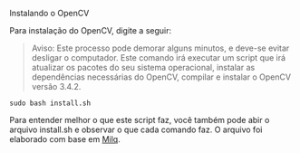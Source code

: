 
Instalando o OpenCV

Para instalação do OpenCV, digite a seguir:


> Aviso: Este processo pode demorar alguns minutos, e deve-se evitar desligar o computador. Este comando irá executar um script que irá atualizar os pacotes do seu sistema operacional, instalar as dependências necessárias do OpenCV, compilar e instalar o OpenCV versão 3.4.2.

	sudo bash install.sh

Para entender melhor o que este script faz, você também pode abir o arquivo install.sh e observar o que cada comando faz. O arquivo foi elaborado com base em [Milq](https://github.com/milq/milq/blob/master/scripts/bash/install-opencv.sh).
